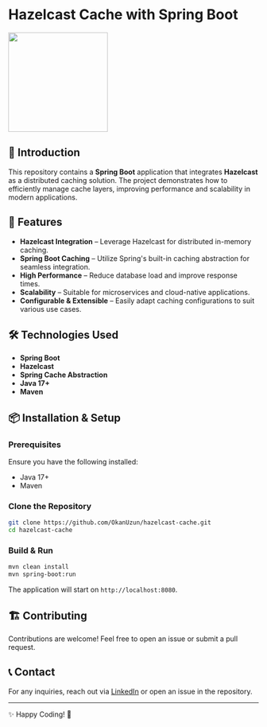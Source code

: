 # Hazelcast Cache with Spring Boot

<img src="https://hazelcast.com/files/brand-images/logo/previews/preview-logo-reverse.png" width="200"/>

## 🚀 Introduction
This repository contains a **Spring Boot** application that integrates **Hazelcast** as a distributed caching solution. The project demonstrates how to efficiently manage cache layers, improving performance and scalability in modern applications.

## 🎯 Features
- **Hazelcast Integration** – Leverage Hazelcast for distributed in-memory caching.
- **Spring Boot Caching** – Utilize Spring's built-in caching abstraction for seamless integration.
- **High Performance** – Reduce database load and improve response times.
- **Scalability** – Suitable for microservices and cloud-native applications.
- **Configurable & Extensible** – Easily adapt caching configurations to suit various use cases.

## 🛠️ Technologies Used
- **Spring Boot**
- **Hazelcast**
- **Spring Cache Abstraction**
- **Java 17+**
- **Maven**

## 📦 Installation & Setup
### Prerequisites
Ensure you have the following installed:
- Java 17+
- Maven

### Clone the Repository
```sh
git clone https://github.com/OkanUzun/hazelcast-cache.git
cd hazelcast-cache
```

### Build & Run
```sh
mvn clean install
mvn spring-boot:run
```

The application will start on `http://localhost:8080`.

## 🏗️ Contributing
Contributions are welcome! Feel free to open an issue or submit a pull request.

## 📞 Contact
For any inquiries, reach out via [LinkedIn](https://www.linkedin.com/in/okan-uzun/) or open an issue in the repository.

---
✨ Happy Coding! 🚀

